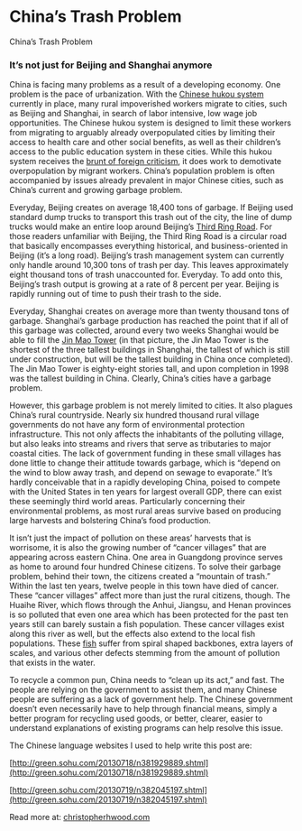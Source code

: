 
# China’s Trash Problem

China’s Trash Problem

### It’s not just for Beijing and Shanghai anymore

China is facing many problems as a result of a developing economy. One problem is the pace of urbanization. With the [Chinese hukou system](http://en.wikipedia.org/wiki/Hukou_system#Household_registration_in_China) currently in place, many rural impoverished workers migrate to cities, such as Beijing and Shanghai, in search of labor intensive, low wage job opportunities. The Chinese hukou system is designed to limit these workers from migrating to arguably already overpopulated cities by limiting their access to health care and other social benefits, as well as their children’s access to the public education system in these cities. While this hukou system receives the [brunt of foreign criticism](http://www.globaltimes.cn/content/794872.shtml#.UepMiGTwIRw), it does work to demotivate overpopulation by migrant workers. China’s population problem is often accompanied by issues already prevalent in major Chinese cities, such as China’s current and growing garbage problem.

Everyday, Beijing creates on average 18,400 tons of garbage. If Beijing used standard dump trucks to transport this trash out of the city, the line of dump trucks would make an entire loop around Beijing’s [Third Ring Road](http://www.tour-beijing.com/images/bj_map_3rd_ringroad.jpg). For those readers unfamiliar with Beijing, the Third Ring Road is a circular road that basically encompasses everything historical, and business-oriented in Beijing (it’s a long road). Beijing’s trash management system can currently only handle around 10,300 tons of trash per day. This leaves approximately eight thousand tons of trash unaccounted for. Everyday. To add onto this, Beijing’s trash output is growing at a rate of 8 percent per year. Beijing is rapidly running out of time to push their trash to the side.

Everyday, Shanghai creates on average more than twenty thousand tons of garbage. Shanghai’s garbage production has reached the point that if all of this garbage was collected, around every two weeks Shanghai would be able to fill the [Jin Mao Tower](http://www.archpaper.com/uploads/image/LIPSH_ShanghaiTower08_081124.jpg) (in that picture, the Jin Mao Tower is the shortest of the three tallest buildings in Shanghai, the tallest of which is still under construction, but will be the tallest building in China once completed). The Jin Mao Tower is eighty-eight stories tall, and upon completion in 1998 was the tallest building in China. Clearly, China’s cities have a garbage problem.

However, this garbage problem is not merely limited to cities. It also plagues China’s rural countryside. Nearly six hundred thousand rural village governments do not have any form of environmental protection infrastructure. This not only affects the inhabitants of the polluting village, but also leaks into streams and rivers that serve as tributaries to major coastal cities. The lack of government funding in these small villages has done little to change their attitude towards garbage, which is “depend on the wind to blow away trash, and depend on sewage to evaporate.” It’s hardly conceivable that in a rapidly developing China, poised to compete with the United States in ten years for largest overall GDP, there can exist these seemingly third world areas. Particularly concerning their environmental problems, as most rural areas survive based on producing large harvests and bolstering China’s food production.

It isn’t just the impact of pollution on these areas’ harvests that is worrisome, it is also the growing number of “cancer villages” that are appearing across eastern China. One area in Guangdong province serves as home to around four hundred Chinese citizens. To solve their garbage problem, behind their town, the citizens created a “mountain of trash.” Within the last ten years, twelve people in this town have died of cancer. These “cancer villages” affect more than just the rural citizens, though. The Huaihe River, which flows through the Anhui, Jiangsu, and Henan provinces is so polluted that even one area which has been protected for the past ten years still can barely sustain a fish population. These cancer villages exist along this river as well, but the effects also extend to the local fish populations. These [fish](http://www.people.com.cn/mediafile/pic/20130718/7/14562823068971026535.jpg) suffer from spiral shaped backbones, extra layers of scales, and various other defects stemming from the amount of pollution that exists in the water.

To recycle a common pun, China needs to “clean up its act,” and fast. The people are relying on the government to assist them, and many Chinese people are suffering as a lack of government help. The Chinese government doesn’t even necessarily have to help through financial means, simply a better program for recycling used goods, or better, clearer, easier to understand explanations of existing programs can help resolve this issue.

The Chinese language websites I used to help write this post are:

[http://green.sohu.com/20130718/n381929889.shtml](http://green.sohu.com/20130718/n381929889.shtml)

[http://green.sohu.com/20130719/n382045197.shtml](http://green.sohu.com/20130719/n382045197.shtml)

Read more at: [christopherhwood.com](http://christopherhwood.com)
